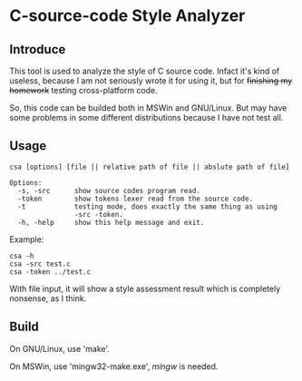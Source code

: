 <!--
 * @Author       : Daniel_Elendeer
 * @Date         : 2020-12-30 21:16:31
 * @LastEditors  : Daniel_Elendeer
 * @LastEditTime : 2020-12-30 21:44:43
 * @Description  :
-->

# C-source-code Style Analyzer

## Introduce

This tool is used to analyze the style of C source code.
Infact it's kind of useless, because I am not seriously
wrote it for using it, but for ~~finishing my homework~~
testing cross-platform code.

So, this code can be builded both in MSWin and GNU/Linux. But
may have some problems in some different distributions
because I have not test all.

## Usage

```shell
csa [options] [file || relative path of file || abslute path of file]

Options:
  -s, -src      show source codes program read.
  -token        show tokens lexer read from the source code.
  -t            testing mode, does exactly the same thing as using
                -src -token.
  -h, -help     show this help message and exit.
```

Example:

```shell
csa -h
csa -src test.c
csa -token ../test.c
```

With file input, it will show a style assessment result which
is completely nonsense,  as I think.

## Build

On GNU/Linux, use 'make'.

On MSWin, use 'mingw32-make.exe', *mingw* is needed.
